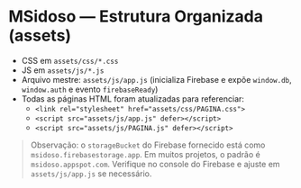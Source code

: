# MSidoso — Estrutura Organizada (assets)
- CSS em `assets/css/*.css`
- JS em `assets/js/*.js`
- Arquivo mestre: `assets/js/app.js` (inicializa Firebase e expõe `window.db`, `window.auth` e evento `firebaseReady`)
- Todas as páginas HTML foram atualizadas para referenciar:
  - `<link rel="stylesheet" href="assets/css/PAGINA.css">`
  - `<script src="assets/js/app.js" defer></script>`
  - `<script src="assets/js/PAGINA.js" defer></script>`

> Observação: o `storageBucket` do Firebase fornecido está como `msidoso.firebasestorage.app`. Em muitos projetos, o padrão é `msidoso.appspot.com`. Verifique no console do Firebase e ajuste em `assets/js/app.js` se necessário.
